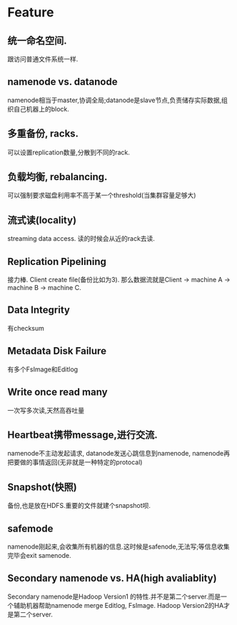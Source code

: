 # Feature

## 统一命名空间.
跟访问普通文件系统一样.

## namenode vs. datanode
namenode相当于master,协调全局;datanode是slave节点,负责储存实际数据,组织自己机器上的block.

## 多重备份, racks.
可以设置replication数量,分散到不同的rack.

## 负载均衡, rebalancing.
可以强制要求磁盘利用率不高于某一个threshold(当集群容量足够大)

## 流式读(locality)
streaming data access. 读的时候会从近的rack去读.

## Replication Pipelining
接力棒. Client create file(备份比如为3). 那么数据流就是Client -> machine A -> machine B -> machine C.

## Data Integrity
有checksum

## Metadata Disk Failure
有多个FsImage和Editlog

## Write once read many
一次写多次读,天然高吞吐量

## Heartbeat携带message,进行交流.
namenode不主动发起请求, datanode发送心跳信息到namenode, namenode再把要做的事情返回(无非就是一种特定的protocal)

## Snapshot(快照)
备份,也是放在HDFS.重要的文件就建个snapshot呗.

## safemode
namenode刚起来,会收集所有机器的信息.这时候是safenode,无法写;等信息收集完毕会exit samenode.

## Secondary namenode vs. HA(high avaliablity)
Secondary namenode是Hadoop Version1 的特性.并不是第二个server.而是一个辅助机器帮助namenode merge Editlog, FsImage. Hadoop Version2的HA才是第二个server.
